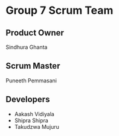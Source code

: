 # Group 7 Scrum Team
## Product Owner
Sindhura Ghanta
## Scrum Master
Puneeth Pemmasani
## Developers
- Aakash Vidiyala
- Shipra Shipra
- Takudzwa Mujuru
